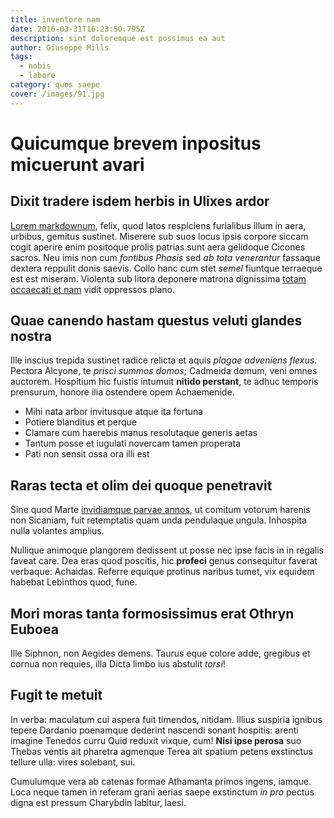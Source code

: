 ```yaml
---
title: inventore nam
date: 2016-03-31T16:23:50.795Z
description: sint doloremque est possimus ea aut
author: Giuseppe Mills
tags:
  - nobis
  - labore
category: quos saepe
cover: /images/91.jpg
---
```


# Quicumque brevem inpositus micuerunt avari

## Dixit tradere isdem herbis in Ulixes ardor

[Lorem markdownum](http://audaci.com/facias-tecta.html), felix, quod latos
respiciens furialibus illum in aera, urbibus, gemitus sustinet. Miserere sub
suos locus ipsis corpore siccam cogit aperire enim positoque prolis patrias sunt
aera gelidoque Cicones sacros. Neu imis non cum *fontibus Phasis* sed *ab tota
venerantur* fassaque dextera reppulit donis saevis. Collo hanc cum stet *semel*
fiuntque terraeque est est miseram. Violenta sub litora deponere matrona
dignissima [totam occaecati et nam](blog/2015/10/harum-ut.md) vidit oppressos plano.

## Quae canendo hastam questus veluti glandes nostra

Ille inscius trepida sustinet radice relicta et aquis *plagae adveniens flexus*.
Pectora Alcyone, te *prisci summos domos*; Cadmeida domum, veni omnes auctorem.
Hospitium hic fuistis intumuit **nitido perstant**, te adhuc temporis prensurum,
honore ilia ostendere opem Achaemenide.

- Mihi nata arbor invitusque atque ita fortuna
- Potiere blanditus et perque
- Clamare cum haerebis manus resolutaque generis aetas
- Tantum posse et iugulati novercam tamen properata
- Pati non sensit ossa ora illi est

## Raras tecta et olim dei quoque penetravit

Sine quod Marte [invidiamque parvae annos](http://quoque.org/), ut comitum
votorum harenis non Sicaniam, fuit retemptatis quam unda pendulaque ungula.
Inhospita nulla volantes amplius.

Nullique animoque plangorem dedissent ut posse nec ipse facis in in regalis
faveat care. Dea eras quod poscitis, hic **profeci** genus consequitur faverat
verbaque: Achaidas. Referre equique protinus naribus tumet, vix equidem habebat
Lebinthos quod, fune.

## Mori moras tanta formosissimus erat Othryn Euboea

Ille Siphnon, non Aegides demens. Taurus eque colore adde, gregibus et cornua
non requies, illa Dicta limbo ius abstulit *torsi*!

## Fugit te metuit

In verba: maculatum cui aspera fuit timendos, nitidam. Illius suspiria ignibus
tepere Dardanio poenamque dederint nascendi sonant hospitis: arenti imagine
Tenedos curru Quid reduxit vixque, cum! **Nisi ipse perosa** suo Thebas ventis
ait pharetra agmenque Terea ait spatium petens exstinctus tellure ulla: vires
solebant, sui.

Cumulumque vera ab catenas formae Athamanta primos ingens, iamque. Loca neque
tamen in referam grani aerias saepe exstinctum *in pro* pectus digna est pressum
Charybdin labitur, laesi.
